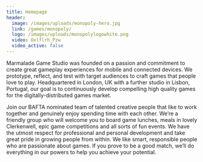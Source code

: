 ```yaml
---
title: Homepage
header:
  image: /images/uploads/monopoly-hero.jpg
  link: /games/monopoly/
  logo: /images/uploads/monopolylogowhite.png
  video: Oxlflrh_Pzw
  video_active: false
---
```

Marmalade Game Studio was founded on a passion and commitment to create great gameplay experiences for mobile and connected devices. We prototype, reflect, and test with target audiences to craft games that people love to play. Headquartered in London, UK with a further studio in Lisbon, Portugal, our goal is to continuously develop compelling high quality games for the digitally-distributed games market.

Join our BAFTA nominated team of talented creative people that like to work together and genuinely enjoy spending time with each other. We’re a friendly group who will welcome you to board game lunches, meals in lovely Clerkenwell, epic game competitions and all sorts of fun events. We have the utmost respect for professional and personal development and take great pride in growing people from within. We like smart, responsible people who are passionate about games. If you prove to be a good match, we’ll do everything in our powers to help you achieve your potential.
